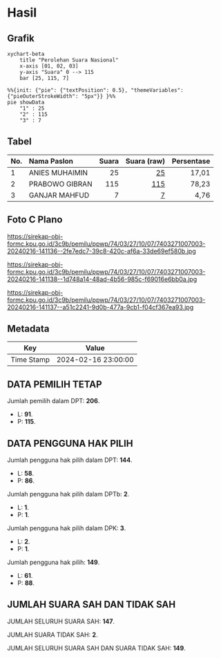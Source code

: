 # Hasil

## Grafik

```mermaid
xychart-beta
    title "Perolehan Suara Nasional"
    x-axis [01, 02, 03]
    y-axis "Suara" 0 --> 115
    bar [25, 115, 7]
```

```mermaid
%%{init: {"pie": {"textPosition": 0.5}, "themeVariables": {"pieOuterStrokeWidth": "5px"}} }%%
pie showData
    "1" : 25
    "2" : 115
    "3" : 7
```

## Tabel

| No. | Nama Paslon    | Suara | Suara (raw) | Persentase |
|:--- |:-------------- | -----:| -----------:| ----------:|
| 1   | ANIES MUHAIMIN | 25    | [25][p-1]   | 17,01      |
| 2   | PRABOWO GIBRAN | 115   | [115][p-2]  | 78,23      |
| 3   | GANJAR MAHFUD  | 7     | [7][p-3]    | 4,76       |


[p-1]: https://github.com/gigit-pemilu/pemilu-2024/blob/main/pilpres/hitung-suara/sub/74-sulawesi-tenggara/sub/03-muna/sub/27-tongkuno/sub/1007-kontumolepe/sub/003-tps/sub/paslon-1.txt
[p-2]: https://github.com/gigit-pemilu/pemilu-2024/blob/main/pilpres/hitung-suara/sub/74-sulawesi-tenggara/sub/03-muna/sub/27-tongkuno/sub/1007-kontumolepe/sub/003-tps/sub/paslon-2.txt
[p-3]: https://github.com/gigit-pemilu/pemilu-2024/blob/main/pilpres/hitung-suara/sub/74-sulawesi-tenggara/sub/03-muna/sub/27-tongkuno/sub/1007-kontumolepe/sub/003-tps/sub/paslon-3.txt

## Foto C Plano

https://sirekap-obj-formc.kpu.go.id/3c9b/pemilu/ppwp/74/03/27/10/07/7403271007003-20240216-141136--2fe7edc7-39c8-420c-af6a-33de69ef580b.jpg

https://sirekap-obj-formc.kpu.go.id/3c9b/pemilu/ppwp/74/03/27/10/07/7403271007003-20240216-141138--1d748a14-48ad-4b56-985c-f69016e6bb0a.jpg

https://sirekap-obj-formc.kpu.go.id/3c9b/pemilu/ppwp/74/03/27/10/07/7403271007003-20240216-141137--a51c2241-9d0b-477a-9cb1-f04cf367ea93.jpg


## Metadata

| Key        | Value               |
| ---------- | ------------------- |
| Time Stamp | 2024-02-16 23:00:00 |


## DATA PEMILIH TETAP

Jumlah pemilih dalam DPT: **206**.
 * L: **91**.
 * P: **115**.

## DATA PENGGUNA HAK PILIH

Jumlah pengguna hak pilih dalam DPT: **144**.
 * L: **58**.
 * P: **86**.

Jumlah pengguna hak pilih dalam DPTb: **2**.
 * L: **1**.
 * P: **1**.

Jumlah pengguna hak pilih dalam DPK: **3**.
 * L: **2**.
 * P: **1**.

Jumlah pengguna hak pilih: **149**.
 * L: **61**.
 * P: **88**.

## JUMLAH SUARA SAH DAN TIDAK SAH

JUMLAH SELURUH SUARA SAH: **147**.

JUMLAH SUARA TIDAK SAH: **2**.

JUMLAH SELURUH SUARA SAH DAN SUARA TIDAK SAH: **149**.


